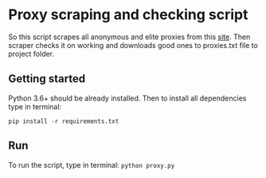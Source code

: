 # Proxy scraping and checking script

So this script scrapes all anonymous and elite proxies from this [site](https://free-proxy-list.net/).
Then scraper checks it on working and downloads good ones to proxies.txt file to project folder.

## Getting started

Python 3.6+ should be already installed. Then to install all dependencies type in terminal:

```pip install -r requirements.txt```

## Run

To run the script, type in terminal:
```python proxy.py```